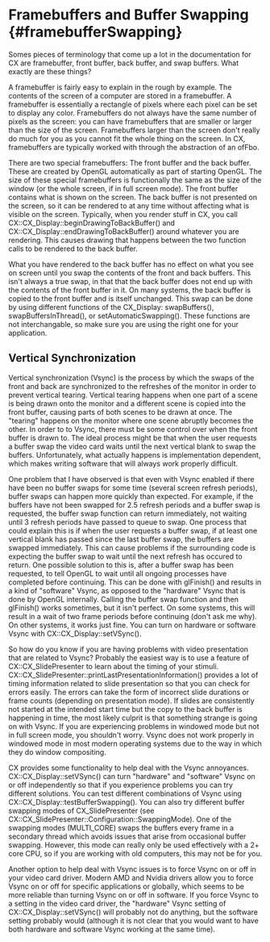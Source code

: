 Framebuffers and Buffer Swapping {#framebufferSwapping}
================================

Somes pieces of terminology that come up a lot in the documentation for CX are framebuffer, front buffer, back buffer, and swap buffers. What exactly are these things?

A framebuffer is fairly easy to explain in the rough by example. The contents of the screen of a computer are stored in a framebuffer. A framebuffer is essentially a rectangle of pixels where each pixel can be set to display any color. Framebuffers do not always have the same number of pixels as the screen: you can have framebuffers that are smaller or larger than the size of the screen. Framebuffers larger than the screen don't really do much for you as you cannot fit the whole thing on the screen. In CX, framebuffers are typically worked with through the abstraction of an ofFbo.

There are two special framebuffers: The front buffer and the back buffer. These are created by OpenGL automatically as part of starting OpenGL. The size of these special framebuffers is functionally the same as the size of the window (or the whole screen, if in full screen mode). The front buffer contains what is shown on the screen. The back buffer is not presented on the screen, so it can be rendered to at any time without affecting what is visible on the screen. Typically, when you render stuff in CX, you call CX::CX_Display::beginDrawingToBackBuffer() and CX::CX_Display::endDrawingToBackBuffer() around whatever you are rendering. This causes drawing that happens between the two function calls to be rendered to the back buffer. 

What you have rendered to the back buffer has no effect on what you see on screen until you swap the contents of the front and back buffers. This isn't always a true swap, in that that the back buffer does not end up with the contents of the front buffer in it. On many systems, the back buffer is copied to the front buffer and is itself unchanged. This swap can be done by using different functions of the CX_Display: swapBuffers(), swapBuffersInThread(), or setAutomaticSwapping(). These functions are not interchangable, so make sure you are using the right one for your application.


Vertical Synchronization
------------------------

Vertical synchronization (Vsync) is the process by which the swaps of the front and back are synchronized to the refreshes of the monitor in order to prevent vertical tearing. Vertical tearing happens when one part of a scene is being drawn onto the monitor and a different scene is copied into the front buffer, causing parts of both scenes to be drawn at once. The "tearing" happens on the monitor where one scene abruptly becomes the other. In order to to Vsync, there must be some control over when the front buffer is drawn to. The ideal process might be that when the user requests a buffer swap the video card waits until the next vertical blank to swap the buffers. Unfortunately, what actually happens is implementation dependent, which makes writing software that will always work properly difficult. 

One problem that I have observed is that even with Vsync enabled if there have been no buffer swaps for some time (several screen refresh periods), buffer swaps can happen more quickly than expected. For example, if the buffers have not been swapped for 2.5 refresh periods and a buffer swap is requested, the buffer swap function can return immediately, not waiting until 3 refresh periods have passed to queue to swap. One process that could explain this is if when the user requests a buffer swap, if at least one vertical blank has passed since the last buffer swap, the buffers are swapped immediately. This can cause problems if the surrounding code is expecting the buffer swap to wait until the next refresh has occured to return. One possible solution to this is, after a buffer swap has been requested, to tell OpenGL to wait until all ongoing processes have completed before continuing. This can be done with glFinish() and results in a kind of "software" Vsync, as opposed to the "hardware" Vsync that is done by OpenGL internally. Calling the buffer swap function and then glFinish() works sometimes, but it isn't perfect. On some systems, this will result in a wait of two frame periods before continuing (don't ask me why). On other systems, it works just fine. You can turn on hardware or software Vsync with CX::CX_Display::setVSync().

So how do you know if you are having problems with video presentation that are related to Vsync? Probably the easiest way is to use a feature of CX::CX_SlidePresenter to learn about the timing of your stimuli. CX::CX_SlidePresenter::printLastPresentationInformation() provides a lot of timing information related to slide presentation so that you can check for errors easily. The errors can take the form of incorrect slide durations or frame counts (depending on presentation mode). If slides are consistently not started at the intended start time but the copy to the back buffer is happening in time, the most likely culprit is that something strange is going on with Vsync. If you are experiencing problems in windowed mode but not in full screen mode, you shouldn't worry. Vsync does not work properly in windowed mode in most modern operating systems due to the way in which they do window compositing.

CX provides some functionality to help deal with the Vsync annoyances. CX::CX_Display::setVSync() can turn "hardware" and "software" Vsync on or off independently so that if you experience problems you can try different solutions. You can test different combinations of Vsync using CX::CX_Display::testBufferSwapping(). You can also try different buffer swapping modes of CX_SlidePresenter (see CX::CX_SlidePresenter::Configuration::SwappingMode). One of the swapping modes (MULTI_CORE) swaps the buffers every frame in a secondary thread which avoids issues that arise from occasional buffer swapping. However, this mode can really only be used effectively with a 2+ core CPU, so if you are working with old computers, this may not be for you.

Another option to help deal with Vsync issues is to force Vsync on or off in your video card driver. Modern AMD and Nvidia drivers allow you to force Vsync on or off for specific applications or globally, which seems to be more reliable than turning Vsync on or off in software. If you force Vsync to a setting in the video card driver, the "hardware" Vsync setting of CX::CX_Display::setVSync() will probably not do anything, but the software setting probably would (although it is not clear that you would want to have both hardware and software Vsync working at the same time).



